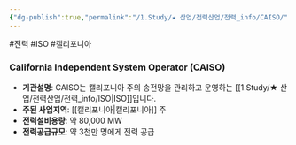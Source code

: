 ```yaml
---
{"dg-publish":true,"permalink":"/1.Study/★ 산업/전력산업/전력_info/CAISO/","created":"2024-11-20T21:02:29.224+09:00","updated":"2025-06-03T20:07:21.849+09:00"}
---
```


#전력 #ISO #캘리포니아 

### California Independent System Operator (CAISO)

- **기관설명**: CAISO는 캘리포니아 주의 송전망을 관리하고 운영하는 [[1.Study/★ 산업/전력산업/전력_info/ISO\|ISO]]입니다.
- **주된 사업지역**: [[캘리포니아\|캘리포니아]] 주
- **전력설비용량**: 약 80,000 MW
- **전력공급규모**: 약 3천만 명에게 전력 공급